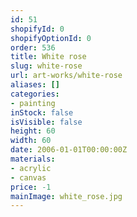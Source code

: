 ```yaml
---
id: 51
shopifyId: 0
shopifyOptionId: 0
order: 536
title: White rose
slug: white-rose
url: art-works/white-rose
aliases: []
categories:
- painting
inStock: false
isVisible: false
height: 60
width: 60
date: 2006-01-01T00:00:00Z
materials:
- acrylic
- canvas
price: -1
mainImage: white_rose.jpg
---
```

